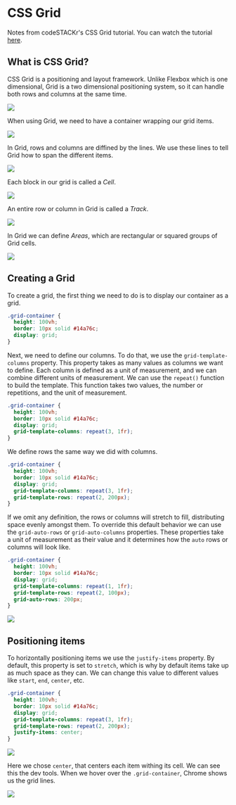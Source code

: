 # CSS Grid

Notes from codeSTACKr's CSS Grid tutorial. You can watch the tutorial [here](https://www.youtube.com/watch?v=0-DY8J_skZ0).

## What is CSS Grid?

CSS Grid is a positioning and layout framework. Unlike Flexbox which is one dimensional, Grid is a two dimensional positioning system, so it can handle both rows and columns at the same time.

![](img/flex-grid.png)

When using Grid, we need to have a container wrapping our grid items.

![](img/grid-container.png)

In Grid, rows and columns are diffined by the lines. We use these lines to tell Grid how to span the different items.

![](img/grid-rows-and-columns.png)

Each block in our grid is called a *Cell*.

![](img/grid-cell.png)

An entire row or column in Grid is called a *Track*.

![](img/grid-track.png)

In Grid we can define *Areas*, which are rectangular or squared groups of Grid cells.

![](img/grid-area.png)

## Creating a Grid

To create a grid, the first thing we need to do is to display our container as a grid.

``` css
.grid-container {
  height: 100vh;
  border: 10px solid #14a76c;
  display: grid;
}
```

Next, we need to define our columns. To do that, we use the `grid-template-columns` property. This property takes as many values as columns we want to define. Each column is defined as a unit of measurement, and we can combine different units of measurement. We can use the `repeat()` function to build the template. This function takes two values, the number or repetitions, and the unit of measurement.

``` css
.grid-container {
  height: 100vh;
  border: 10px solid #14a76c;
  display: grid;
  grid-template-columns: repeat(3, 1fr);
}
```

We define rows the same way we did with columns.

``` css
.grid-container {
  height: 100vh;
  border: 10px solid #14a76c;
  display: grid;
  grid-template-columns: repeat(3, 1fr);
  grid-template-rows: repeat(2, 200px);
}
```

If we omit any definition, the rows or columns will stretch to fill, distributing space evenly amongst them. To override this default behavior we can use the `grid-auto-rows` or `grid-auto-columns` properties. These properties take a unit of measurement as their value and it determines how the `auto` rows or columns will look like.

``` css
.grid-container {
  height: 100vh;
  border: 10px solid #14a76c;
  display: grid;
  grid-template-columns: repeat(1, 1fr);
  grid-template-rows: repeat(2, 100px);
  grid-auto-rows: 200px;
}
```

![](img/grid-templates.png)

## Positioning items

To horizontally positioning items we use the `justify-items` property. By default, this property is set to `stretch`, which is why by default items take up as much space as they can. We can change this value to different values like `start`, `end`, `center`, etc.

``` css
.grid-container {
  height: 100vh;
  border: 10px solid #14a76c;
  display: grid;
  grid-template-columns: repeat(3, 1fr);
  grid-template-rows: repeat(2, 200px);
  justify-items: center;
}
```

![](img/grid-justify-items.png)

Here we chose `center`, that centers each item withing its cell. We can see this the dev tools. When we hover over the `.grid-container`, Chrome shows us the grid lines.

![](img/grid-dev-tools.png)